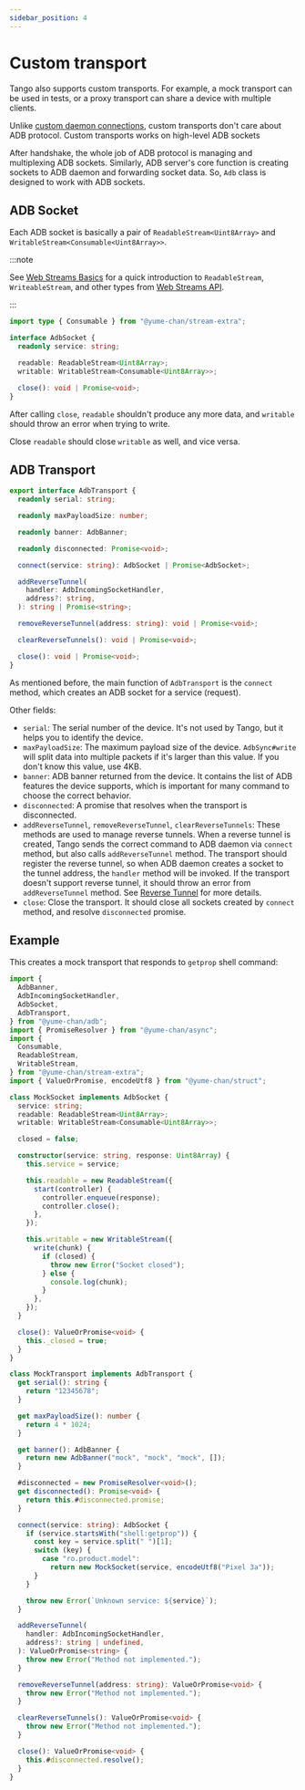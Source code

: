 ```yaml
---
sidebar_position: 4
---
```


# Custom transport

Tango also supports custom transports. For example, a mock transport can be used in tests, or a proxy transport can share a device with multiple clients.

Unlike [custom daemon connections](./daemon/custom-connection.md), custom transports don't care about ADB protocol. Custom transports works on high-level ADB sockets

After handshake, the whole job of ADB protocol is managing and multiplexing ADB sockets. Similarly, ADB server's core function is creating sockets to ADB daemon and forwarding socket data. So, `Adb` class is designed to work with ADB sockets.

## ADB Socket

Each ADB socket is basically a pair of `ReadableStream<Uint8Array>` and `WritableStream<Consumable<Uint8Array>>`.

:::note

See [Web Streams Basics](./web-stream.mdx) for a quick introduction to `ReadableStream`, `WriteableStream`, and other types from [Web Streams API](https://developer.mozilla.org/en-US/docs/Web/API/Streams_API).

:::

```ts
import type { Consumable } from "@yume-chan/stream-extra";

interface AdbSocket {
  readonly service: string;

  readable: ReadableStream<Uint8Array>;
  writable: WritableStream<Consumable<Uint8Array>>;

  close(): void | Promise<void>;
}
```

After calling `close`, `readable` shouldn't produce any more data, and `writable` should throw an error when trying to write.

Close `readable` should close `writable` as well, and vice versa.

## ADB Transport

```ts
export interface AdbTransport {
  readonly serial: string;

  readonly maxPayloadSize: number;

  readonly banner: AdbBanner;

  readonly disconnected: Promise<void>;

  connect(service: string): AdbSocket | Promise<AdbSocket>;

  addReverseTunnel(
    handler: AdbIncomingSocketHandler,
    address?: string,
  ): string | Promise<string>;

  removeReverseTunnel(address: string): void | Promise<void>;

  clearReverseTunnels(): void | Promise<void>;

  close(): void | Promise<void>;
}
```

As mentioned before, the main function of `AdbTransport` is the `connect` method, which creates an ADB socket for a service (request).

Other fields:

- `serial`: The serial number of the device. It's not used by Tango, but it helps you to identify the device.
- `maxPayloadSize`: The maximum payload size of the device. `AdbSync#write` will split data into multiple packets if it's larger than this value. If you don't know this value, use 4KB.
- `banner`: ADB banner returned from the device. It contains the list of ADB features the device supports, which is important for many command to choose the correct behavior.
- `disconnected`: A promise that resolves when the transport is disconnected.
- `addReverseTunnel`, `removeReverseTunnel`, `clearReverseTunnels`: These methods are used to manage reverse tunnels. When a reverse tunnel is created, Tango sends the correct command to ADB daemon via `connect` method, but also calls `addReverseTunnel` method. The transport should register the reverse tunnel, so when ADB daemon creates a socket to the tunnel address, the `handler` method will be invoked. If the transport doesn't support reverse tunnel, it should throw an error from `addReverseTunnel` method. See [Reverse Tunnel](./commands/reverse.md) for more details.
- `close`: Close the transport. It should close all sockets created by `connect` method, and resolve `disconnected` promise.

## Example

This creates a mock transport that responds to `getprop` shell command:

```ts transpile
import {
  AdbBanner,
  AdbIncomingSocketHandler,
  AdbSocket,
  AdbTransport,
} from "@yume-chan/adb";
import { PromiseResolver } from "@yume-chan/async";
import {
  Consumable,
  ReadableStream,
  WritableStream,
} from "@yume-chan/stream-extra";
import { ValueOrPromise, encodeUtf8 } from "@yume-chan/struct";

class MockSocket implements AdbSocket {
  service: string;
  readable: ReadableStream<Uint8Array>;
  writable: WritableStream<Consumable<Uint8Array>>;

  closed = false;

  constructor(service: string, response: Uint8Array) {
    this.service = service;

    this.readable = new ReadableStream({
      start(controller) {
        controller.enqueue(response);
        controller.close();
      },
    });

    this.writable = new WritableStream({
      write(chunk) {
        if (closed) {
          throw new Error("Socket closed");
        } else {
          console.log(chunk);
        }
      },
    });
  }

  close(): ValueOrPromise<void> {
    this._closed = true;
  }
}

class MockTransport implements AdbTransport {
  get serial(): string {
    return "12345678";
  }

  get maxPayloadSize(): number {
    return 4 * 1024;
  }

  get banner(): AdbBanner {
    return new AdbBanner("mock", "mock", "mock", []);
  }

  #disconnected = new PromiseResolver<void>();
  get disconnected(): Promise<void> {
    return this.#disconnected.promise;
  }

  connect(service: string): AdbSocket {
    if (service.startsWith("shell:getprop")) {
      const key = service.split(" ")[1];
      switch (key) {
        case "ro.product.model":
          return new MockSocket(service, encodeUtf8("Pixel 3a"));
      }
    }

    throw new Error(`Unknown service: ${service}`);
  }

  addReverseTunnel(
    handler: AdbIncomingSocketHandler,
    address?: string | undefined,
  ): ValueOrPromise<string> {
    throw new Error("Method not implemented.");
  }

  removeReverseTunnel(address: string): ValueOrPromise<void> {
    throw new Error("Method not implemented.");
  }

  clearReverseTunnels(): ValueOrPromise<void> {
    throw new Error("Method not implemented.");
  }

  close(): ValueOrPromise<void> {
    this.#disconnected.resolve();
  }
}
```
